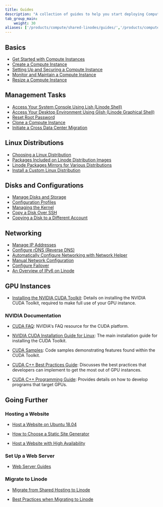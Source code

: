 ```yaml
---
title: Guides
description: "A collection of guides to help you start deploying Compute Instances and using them to host your web applications and Cloud workloads"
tab_group_main:
    weight: 30
aliases: ['/products/compute/shared-linodes/guides/','/products/compute/shared-cpu/guides/','/products/compute/gpu/guides/','/products/compute/dedicated-cpu/guides/','/products/compute/high-memory/guides/']
---
```


## Basics

- [Get Started with Compute Instances](/docs/products/compute/compute-instances/get-started/)
- [Create a Compute Instance](/docs/products/compute/compute-instances/guides/create/)
- [Setting Up and Securing a Compute Instance](/docs/products/compute/compute-instances/guides/set-up-and-secure/)
- [Monitor and Maintain a Compute Instance](/docs/products/compute/compute-instances/guides/monitor-and-maintain/)
- [Resize a Compute Instance](/docs/products/compute/compute-instances/guides/resize/)

## Management Tasks

- [Access Your System Console Using Lish (Linode Shell)](/docs/products/compute/compute-instances/guides/lish/)
- [Access Your Desktop Environment Using Glish (Linode Graphical Shell)](/docs/products/compute/compute-instances/guides/glish/)
- [Reset Root Password](/docs/products/compute/compute-instances/guides/reset-root-password/)
- [Clone a Compute Instance](/docs/products/compute/compute-instances/guides/clone-instance/)
- [Initiate a Cross Data Center Migration](/docs/products/compute/compute-instances/guides/migrate-to-different-dc/)

## Linux Distributions

- [Choosing a Linux Distribution](/docs/products/compute/compute-instances/guides/distributions/)
- [Packages Included on Linode Distribution Images](/docs/products/compute/compute-instances/guides/default-packages/)
- [Linode Packages Mirrors for Various Distributions](/docs/products/compute/compute-instances/guides/package-mirrors/)
- [Install a Custom Linux Distribution](/docs/products/compute/compute-instances/guides/install-a-custom-distribution/)

## Disks and Configurations

- [Manage Disks and Storage](/docs/products/compute/compute-instances/guides/disks-and-storage/)
- [Configuration Profiles](/docs/products/compute/compute-instances/guides/configuration-profiles/)
- [Managing the Kernel](/docs/products/compute/compute-instances/guides/manage-the-kernel/)
- [Copy a Disk Over SSH](/docs/products/compute/compute-instances/guides/copy-a-disk-image-over-ssh/)
- [Copying a Disk to a Different Account](/docs/products/compute/compute-instances/guides/copy-a-disk-image-to-a-different-account/)

## Networking

- [Manage IP Addresses](/docs/products/compute/compute-instances/guides/manage-ip-addresses/)
- [Configure rDNS (Reverse DNS)](/docs/products/compute/compute-instances/guides/configure-rdns/)
- [Automatically Configure Networking with Network Helper](/docs/products/compute/compute-instances/guides/network-helper/)
- [Manual Network Configuration](/docs/products/compute/compute-instances/guides/manual-network-configuration/)
- [Configure Failover](/docs/products/compute/compute-instances/guides/failover/)
- [An Overview of IPv6 on Linode](/docs/products/compute/compute-instances/guides/ipv6/)

## GPU Instances

- [Installing the NVIDIA CUDA Toolkit](/docs/products/compute/compute-instances/guides/install-nvidia-cuda/): Details on installing the NVIDIA CUDA Toolkit, required to make full use of your GPU instance.

### NVIDIA Documentation

- [CUDA FAQ](https://developer.nvidia.com/cuda-faq): NVIDIA's FAQ resource for the CUDA platform.

- [NVIDIA CUDA Installation Guide for Linux](https://docs.nvidia.com/cuda/cuda-installation-guide-linux/index.html): The main installation guide for installing the CUDA Toolkit.

- [CUDA Samples](https://github.com/nvidia/cuda-samples): Code samples demonstrating features found within the CUDA Toolkit.

- [CUDA C++ Best Practices Guide](https://docs.nvidia.com/cuda/cuda-c-best-practices-guide/index.html): Discusses the best practices that developers can implement to get the most out of GPU instances.

- [CUDA C++ Programming Guide](https://docs.nvidia.com/cuda/cuda-c-programming-guide/index.html): Provides details on how to develop programs that target GPUs.

## Going Further

### Hosting a Website

- [Host a Website on Ubuntu 18.04](/docs/guides/hosting-a-website-ubuntu-18-04/)

- [How to Choose a Static Site Generator](/docs/guides/how-to-choose-static-site-generator/)

- [Host a Website with High Availability](/docs/guides/host-a-website-with-high-availability/)

### Set Up a Web Server

- [Web Server Guides](/docs/web-servers/)

### Migrate to Linode

- [Migrate from Shared Hosting to Linode](/docs/guides/migrate-from-shared-hosting-to-linode/)

- [Best Practices when Migrating to Linode](/docs/guides/best-practices-when-migrating-to-linode/)